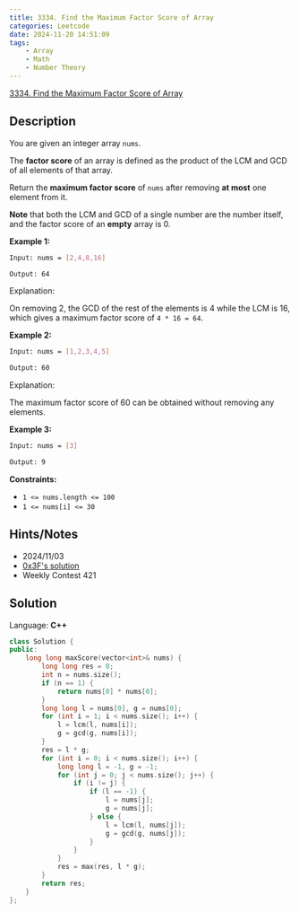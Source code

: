 ```yaml
---
title: 3334. Find the Maximum Factor Score of Array
categories: Leetcode
date: 2024-11-20 14:51:09
tags:
    - Array
    - Math
    - Number Theory
---
```


[3334. Find the Maximum Factor Score of Array](https://leetcode.com/problems/find-the-maximum-factor-score-of-array/description/)

## Description

You are given an integer array `nums`.

The **factor score**  of an array is defined as the product of the LCM and GCD of all elements of that array.

Return the **maximum factor score**  of `nums` after removing **at most**  one element from it.

**Note**  that both the LCM and GCD of a single number are the number itself, and the factor score of an **empty**  array is 0.

**Example 1:**

```bash
Input: nums = [2,4,8,16]

Output: 64
```

Explanation:

On removing 2, the GCD of the rest of the elements is 4 while the LCM is 16, which gives a maximum factor score of `4 * 16 = 64`.

**Example 2:**

```bash
Input: nums = [1,2,3,4,5]

Output: 60
```

Explanation:

The maximum factor score of 60 can be obtained without removing any elements.

**Example 3:**

```bash
Input: nums = [3]

Output: 9
```

**Constraints:**

- `1 <= nums.length <= 100`
- `1 <= nums[i] <= 30`

## Hints/Notes

- 2024/11/03
- [0x3F's solution]( https://leetcode.cn/problems/find-the-maximum-factor-score-of-array/solution/fei-bao-li-zuo-fa-qian-hou-zhui-fen-jie-27f8y/)
- Weekly Contest 421

## Solution

Language: **C++**

```C++
class Solution {
public:
    long long maxScore(vector<int>& nums) {
        long long res = 0;
        int n = nums.size();
        if (n == 1) {
            return nums[0] * nums[0];
        }
        long long l = nums[0], g = nums[0];
        for (int i = 1; i < nums.size(); i++) {
            l = lcm(l, nums[i]);
            g = gcd(g, nums[i]);
        }
        res = l * g;
        for (int i = 0; i < nums.size(); i++) {
            long long l = -1, g = -1;
            for (int j = 0; j < nums.size(); j++) {
                if (i != j) {
                    if (l == -1) {
                        l = nums[j];
                        g = nums[j];
                    } else {
                        l = lcm(l, nums[j]);
                        g = gcd(g, nums[j]);
                    }
                }
            }
            res = max(res, l * g);
        }
        return res;
    }
};
```
